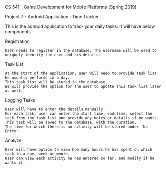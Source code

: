 
CS 541 - Game Development for Mobile Platforms {Spring 2019}

Project 7 - Android Application  :  Time Tracker

This is the adnroid application to track your daily tasks. It will have below components - 


Registration

	User needs to register in the database. The username will be used to uniquely identify the user and his details.
	

Task List
	
	At the start of the application, user will need to provide task list he usually performs in a day.
	This task list will be stored in the database.
	We will provide the option for the user to update this task list later as well.
	
	
Logging Tasks

	User will have to enter the details manually.
	For each task, user can enter the start time, end time, select the task from the task list and provide any notes or details if he wants.
	This task will be saved to the database, with the duration.
	The time for which there is no activity will be stored under 'No Entry'.
	
	
Analyze

	User will have option to view how many hours he has spent on which task in a day, week or month.
	User can view each activity he has entered so far, and modify if he wants it.
	

	